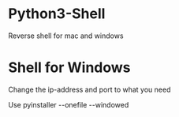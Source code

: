 # Python3-Shell
Reverse shell for mac and windows

# Shell for Windows

Change the ip-address and port to what you need

Use
    pyinstaller --onefile --windowed



